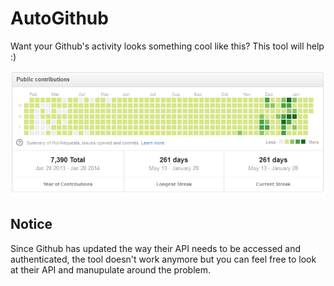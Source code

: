 AutoGithub
==========

Want your Github's activity looks something cool like this? This tool will help :)

![Image](demo.png?raw=true)

Notice
---------------
Since Github has updated the way their API needs to be accessed and authenticated, the tool doesn't work anymore but you can feel free to look at their API and manupulate around the problem.

